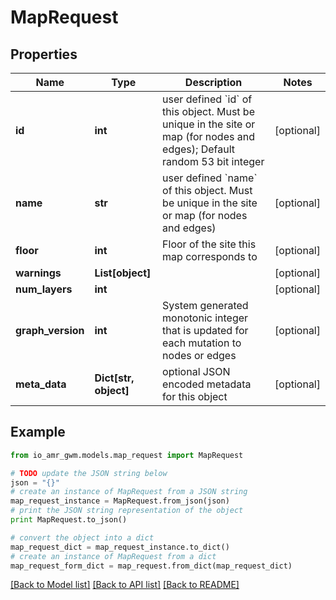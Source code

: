 # MapRequest


## Properties
Name | Type | Description | Notes
------------ | ------------- | ------------- | -------------
**id** | **int** | user defined &#x60;id&#x60; of this object. Must be unique in the site or map (for nodes and edges); Default random 53 bit integer | [optional] 
**name** | **str** | user defined &#x60;name&#x60; of this object. Must be unique in the site or map (for nodes and edges) | [optional] 
**floor** | **int** | Floor of the site this map corresponds to | [optional] 
**warnings** | **List[object]** |  | [optional] 
**num_layers** | **int** |  | [optional] 
**graph_version** | **int** | System generated monotonic integer that is updated for each mutation to nodes or edges  | [optional] 
**meta_data** | **Dict[str, object]** | optional JSON encoded metadata for this object | [optional] 

## Example

```python
from io_amr_gwm.models.map_request import MapRequest

# TODO update the JSON string below
json = "{}"
# create an instance of MapRequest from a JSON string
map_request_instance = MapRequest.from_json(json)
# print the JSON string representation of the object
print MapRequest.to_json()

# convert the object into a dict
map_request_dict = map_request_instance.to_dict()
# create an instance of MapRequest from a dict
map_request_form_dict = map_request.from_dict(map_request_dict)
```
[[Back to Model list]](../README.md#documentation-for-models) [[Back to API list]](../README.md#documentation-for-api-endpoints) [[Back to README]](../README.md)


